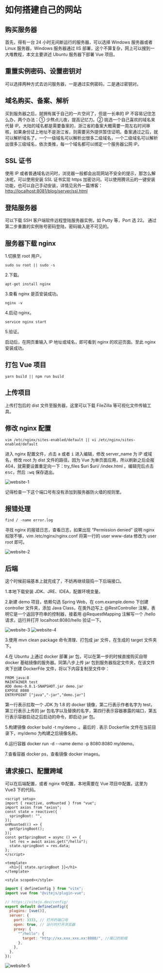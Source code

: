 # 如何搭建自己的网站

## 购买服务器

首先，得有一台 24 小时无间断运行的服务器，可以选择 Windows 服务器或者 Linux 服务器，Windows 服务器通过 IIS 部署，这个不算复杂，网上可以搜到一大堆教程，本文主要讲述 Ubuntu 服务器下部署 Vue 项目。

## 重置实例密码、设置密钥对

可以选择两种方式去访问服务器，一是通过实例密码，二是通过密钥对。

## 域名购买、备案、解析

买到服务器之后，就拥有属于自己的一片空间了，但是一长串的 IP 不容易记住怎么办，两个办法：① 少熬点儿夜，提高记忆力。② 挑选一个自己喜欢的域名来代替 IP。大陆的域名都是需要备案的，浙江省的备案大概需要一周左右时间审核，如果身份证上地址不是浙江省，则需要另外提供暂住证明。备案通过之后，就可以解析域名了，一个一级域名可以解析出很多二级域名，一个二级域名可以解析出很多三级域名，依次类推，每一个域名都可以绑定一个服务器公网 IP。

## SSL 证书

使用 IP 或者普通域名访问时，浏览器一般都会出现网站不安全的提示，那怎么解决呢，可以使用安装 SSL 证书实现 https 加密访问。可以使用腾讯云的一键安装功能，也可以自己手动安装，详情见另外一篇博客：<http://localhost:8081/blog/server/ssl.html>

## 登陆服务器

可以下载 SSH 客户端软件远程登陆服务器实例，如 Putty 等，Port 选 22。
通过第二步重置的实例账号密码登陆，密码输入是不可见的。

## 服务器下载 nginx

1.切换至 root 用户。

```
sudo su root || sudo -s
```

2.下载。

```
apt-get install nginx
```

3.查看 nginx 是否安装成功。

```
nginx -v
```

4.启动 nginx。

```
service nginx start
```

5.验证。

启动后，在网页重输入 IP 地址或域名，即可看到 nginx 的欢迎页面。至此 nginx 安装成功。

## 打包 Vue 项目

```
yarn build || npm run build
```

## 上传项目

上传打包后的 dist 文件至服务器，这里可以下载 FileZilla 等可视化文件传输工具。

## 修改 nginx 配置

```
vim /etc/nginx/sites-enabled/default || vi /etc/nginx/sites-enabled/default
```

进入 nginx 配置文件，点击 <kbd>a</kbd> 或者 <kbd>i</kbd> 进入编辑，修改 server_name 为 IP 或域名，修改 root 为 dist 文件的路径。因为 Vue 为单页面应用，所以刷新之后会报 404，就需要设置重定向一下：try_files $uri $uri/ /index.html 。编辑完后点击 <kbd>esc</kbd>，然后 <kbd>:</kbd><kbd>w</kbd><kbd>q</kbd> 保存退出。

![website-1](https://zhang.beer:9999/ache/beer/blog/website-1.png)

记得检查一下这个端口号有没有添加到服务器防火墙的规则里。

## 报错处理

```
find / -name error.log
```

寻找 nginx 的报错日志，查看日志，如果出现 “Permission denied” 说明 nginx 权限不够，vim /etc/nginx/nginx.conf 将第一行的 user www-data 修改为 user root 即可。

![website-2](https://zhang.beer:9999/ache/beer/blog/website-2.png)

## 后端

这个时候前端基本上就完成了，不妨再继续鼓捣一下后端接口。

1.本地下载安装 JDK、JRE、IDEA，配置环境变量。

2.新建 demo 项目，依赖勾选 Spring Web，在 com.example.demo 下创建 controller 文件夹，添加 Java Class，在类外边写上 @RestController 注解，表明它是一个返回字符串的控制器，接着用 @RequestMapping 注解写一个 /hello 请求，运行并打开 localhost:8080/hello 验证一下。

![website-3](https://zhang.beer:9999/ache/beer/blog/website-3.png)
![website-4](https://zhang.beer:9999/ache/beer/blog/website-4.png)

3.使用 mvn clean package 命令清理、打包成 jar 文件，在生成的 target 文件夹下。

4.在 Ubuntu 上通过 docker 部署 jar 包，可以在第一步的时候直接购买自带 docker 基础镜像的服务器。同第八步上传 jar 包到服务器指定文件夹，在该文件夹下创建 DockerFile 文件，将以下内容复制至文件中：

```
FROM java:8
MAINTAINER test
ADD demo-0.0.1-SNAPSHOT.jar demo.jar
EXPOSE 8080
ENTRYPOINT ["java","-jar","demo.jar"]
```

第一行表示拉取一个 JDK 为 1.8 的 docker 镜像，第二行表示作者名字为 test，第三行表示上传的 jar 包名字以及替换的名字，第四行表示容器暴露的端口，第五行表示容器启动之后启动的命令，即启动 jar 包。

5.构建镜像 docker build -t my/demo .。最后的 . 表示 Dockerfile 文件在当前目录下，my/demo 为构建之后镜像名称。

6.运行容器 docker run -d --name demo -p 8080:8080 my/demo。

7.查看容器 docker ps，查看镜像 docker images。

## 请求接口、配置跨域

可以在后端配置，或者 nginx 中配置，本地需要在 Vue 项目中配置。这里为 Vue3 下的代码。

```vue
<script setup>
import { reactive, onMounted } from "vue";
import axios from "axios";
const state = reactive({
  springBoot: "",
});
onMounted(() => {
  getSpringBoot();
});
const getSpringBoot = async () => {
  let res = await axios.get("/hello");
  state.springBoot = res.data;
};
</script>

<template>
  <h1>{{ state.springBoot }}</h1>
</template>

<style scoped></style>
```

```js
import { defineConfig } from "vite";
import vue from "@vitejs/plugin-vue";

// https://vitejs.dev/config/
export default defineConfig({
  plugins: [vue()],
  server: {
    port: 3333, // 打开的端口号
    open: true, // 运行时打开浏览器
    proxy: {
      "^/hello": {
        target: "http://xx.xxx.xxx.xx:8080/", //接口的前缀
      },
    },
  },
});
```

![website-5](https://zhang.beer:9999/ache/beer/blog/website-5.png)
